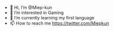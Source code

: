 - 👋 Hi, I’m @Miep-kun
- 👀 I’m interested in Gaming 
- 🌱 I’m currently learning my first language
- 📫 How to reach me https://twitter.com/Miepkun

<!---
Miep-kun/Miep-kun is a ✨ special ✨ repository because its `README.md` (this file) appears on your GitHub profile.
You can click the Preview link to take a look at your changes.
--->

